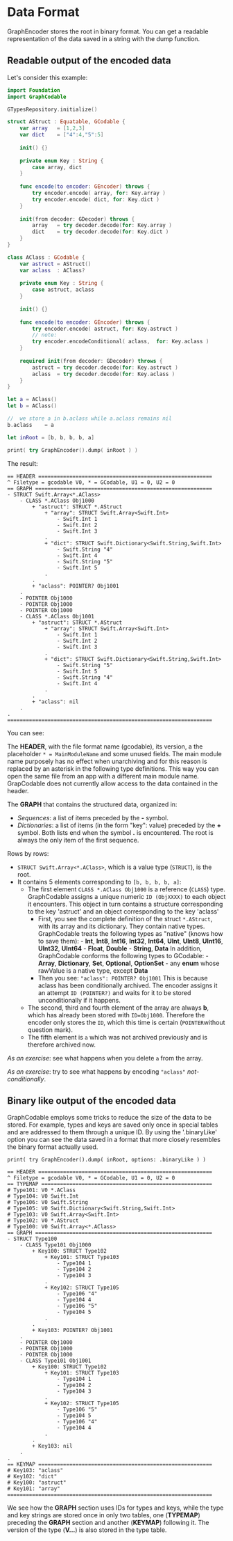 #  Data Format
GraphEncoder stores the root in binary format. You can get a readable representation of the data saved in a string with the dump function.

## Readable output of the encoded data
Let's consider this example:
```swift
import Foundation
import GraphCodable

GTypesRepository.initialize()

struct AStruct : Equatable, GCodable {
	var array	= [1,2,3]
	var dict	= ["4":4,"5":5]
	
	init() {}
	
	private enum Key : String {
		case array, dict
	}
	
	func encode(to encoder: GEncoder) throws {
		try encoder.encode( array, for: Key.array )
		try encoder.encode( dict, for: Key.dict )
	}
	
	init(from decoder: GDecoder) throws {
		array	= try decoder.decode(for: Key.array )
		dict	= try decoder.decode(for: Key.dict )
	}
}

class AClass : GCodable {
	var astruct	= AStruct()
	var aclass	: AClass?
	
	private enum Key : String {
		case astruct, aclass
	}
	
	init() {}
	
	func encode(to encoder: GEncoder) throws {
		try encoder.encode( astruct, for: Key.astruct )
		// note:
		try encoder.encodeConditional( aclass,  for: Key.aclass )
	}
	
	required init(from decoder: GDecoder) throws {
		astruct	= try decoder.decode(for: Key.astruct )
		aclass	= try decoder.decode(for: Key.aclass )
	}
}

let a = AClass()
let b = AClass()

//	we store a in b.aclass while a.aclass remains nil
b.aclass	= a

let	inRoot = [b, b, b, b, a]

print( try GraphEncoder().dump( inRoot ) )
```
The result:

```
== HEADER ========================================================
^ Filetype = gcodable V0, * = GCodable, U1 = 0, U2 = 0
== GRAPH =========================================================
- STRUCT Swift.Array<*.AClass>
	- CLASS *.AClass Obj1000
		+ "astruct": STRUCT *.AStruct
			+ "array": STRUCT Swift.Array<Swift.Int>
				- Swift.Int 1
				- Swift.Int 2
				- Swift.Int 3
			.
			+ "dict": STRUCT Swift.Dictionary<Swift.String,Swift.Int>
				- Swift.String "4"
				- Swift.Int 4
				- Swift.String "5"
				- Swift.Int 5
			.
		.
		+ "aclass": POINTER? Obj1001
	.
	- POINTER Obj1000
	- POINTER Obj1000
	- POINTER Obj1000
	- CLASS *.AClass Obj1001
		+ "astruct": STRUCT *.AStruct
			+ "array": STRUCT Swift.Array<Swift.Int>
				- Swift.Int 1
				- Swift.Int 2
				- Swift.Int 3
			.
			+ "dict": STRUCT Swift.Dictionary<Swift.String,Swift.Int>
				- Swift.String "5"
				- Swift.Int 5
				- Swift.String "4"
				- Swift.Int 4
			.
		.
		+ "aclass": nil
	.
.
==================================================================
```
 You can see:

The **HEADER**, with the file format name (gcodable), its version, a the placeholder ``* = MainModuleName`` and some unused fields.
The main module name purposely has no effect when unarchiving and for this reason is replaced by an asterisk in the following type definitions.
This way you can open the same file from an app with a different main module name.
GrapCodable does not currently allow access to the data contained in the header.

The **GRAPH** that contains the structured data, organized in:
- *Sequences*: a list of items preceded by the **-** symbol.
- *Dictionaries*: a list of items (in the form "key": value) preceded by the **+** symbol.
Both lists end when the symbol **.** is encountered.
The root is always the only item of the first sequence.

Rows by rows:
-	``STRUCT Swift.Array<*.AClass>``, which is a value type (``STRUCT``), is the root.
-	It contains 5 elements corresponding to ``[b, b, b, b, a]``:
	-	The first element ``CLASS *.AClass Obj1000`` is a reference (``CLASS``) type.
		GraphCodable assigns a unique numeric ``ID (ObjXXXX)`` to each object it encounters.
		This object in turn contains a structure corresponding to the key 'astruct' and an object corresponding to the key 'aclass'
		-	First, you see the complete definition of the struct ``*.AStruct``, with its array and its dictionary. They contain native types.
			GraphCodable treats the following types as "native" (knows how to save them):
				- **Int**, **Int8**, **Int16**, **Int32**, **Int64**, **UInt**, **UInt8**, **UInt16**, **UInt32**, **UInt64**
				- **Float**, **Double**
				- **String**, **Data**
				In addition, GraphCodable conforms the following types to GCodable:
				- **Array**, **Dictionary**, **Set**, **Optional**, **OptionSet**
				- any **enum** whose rawValue is a native type, except **Data**
		- 	Then you see: ``"aclass": POINTER? Obj1001`` This is because aclass has been conditionally archived.
			The encoder assigns it an attempt ``ID (POINTER?)`` and waits for it to be stored unconditionally if it happens.
	-	The second, third and fourth element of the array are always **b**, which has already been stored with ``ID=Obj1000``.
		Therefore the encoder only stores the ``ID``, which this time is certain (``POINTER``without question mark).
	-	The fifth element is ``a`` which was not archived previously and is therefore archived now.

*As an exercise*: see what happens when you delete ``a`` from the array.

*As an exercise*: try to see what happens by encoding ``"aclass"`` *not-conditionally*.

## Binary like output of the encoded data

GraphCodable employs some tricks to reduce the size of the data to be stored.
For example, types and keys are saved only once in special tables and are addressed to them through a unique ID.
By using the '.binaryLike' option you can see the data saved in a format that more closely resembles the binary format actually used.

`print( try GraphEncoder().dump( inRoot, options: .binaryLike ) )`

```
== HEADER ========================================================
^ Filetype = gcodable V0, * = GCodable, U1 = 0, U2 = 0
== TYPEMAP =======================================================
# Type101: V0 *.AClass
# Type104: V0 Swift.Int
# Type106: V0 Swift.String
# Type105: V0 Swift.Dictionary<Swift.String,Swift.Int>
# Type103: V0 Swift.Array<Swift.Int>
# Type102: V0 *.AStruct
# Type100: V0 Swift.Array<*.AClass>
== GRAPH =========================================================
- STRUCT Type100
	- CLASS Type101 Obj1000
		+ Key100: STRUCT Type102
			+ Key101: STRUCT Type103
				- Type104 1
				- Type104 2
				- Type104 3
			.
			+ Key102: STRUCT Type105
				- Type106 "4"
				- Type104 4
				- Type106 "5"
				- Type104 5
			.
		.
		+ Key103: POINTER? Obj1001
	.
	- POINTER Obj1000
	- POINTER Obj1000
	- POINTER Obj1000
	- CLASS Type101 Obj1001
		+ Key100: STRUCT Type102
			+ Key101: STRUCT Type103
				- Type104 1
				- Type104 2
				- Type104 3
			.
			+ Key102: STRUCT Type105
				- Type106 "5"
				- Type104 5
				- Type106 "4"
				- Type104 4
			.
		.
		+ Key103: nil
	.
.
== KEYMAP ========================================================
# Key103: "aclass"
# Key102: "dict"
# Key100: "astruct"
# Key101: "array"
==================================================================
```
We see how the **GRAPH** section uses IDs for types and keys, while the type and key strings are stored once in only two tables, one (**TYPEMAP**) preceding the **GRAPH** section and another (**KEYMAP**) following it. The version of the type (**V...**) is also stored in the type table.


